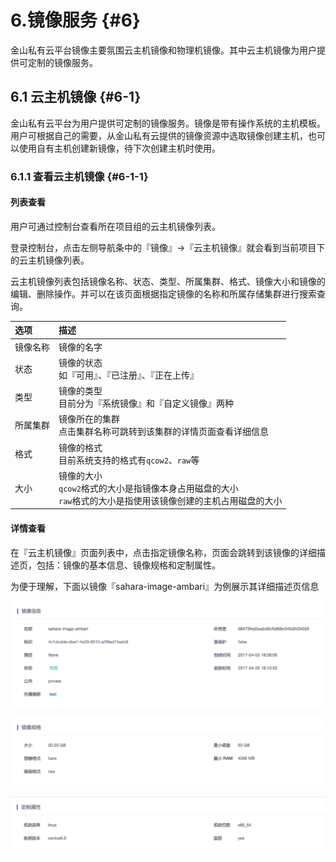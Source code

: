 # 6.镜像服务 {#6}

金山私有云平台镜像主要氛围云主机镜像和物理机镜像。其中云主机镜像为用户提供可定制的镜像服务。

## 6.1 云主机镜像 {#6-1}

金山私有云平台为用户提供可定制的镜像服务。镜像是带有操作系统的主机模板。用户可根据自己的需要，从金山私有云提供的镜像资源中选取镜像创建主机，也可以使用自有主机创建新镜像，待下次创建主机时使用。

### 6.1.1 查看云主机镜像 {#6-1-1}

#### 列表查看

用户可通过控制台查看所在项目组的云主机镜像列表。

登录控制台，点击左侧导航条中的『镜像』->『云主机镜像』就会看到当前项目下的云主机镜像列表。

云主机镜像列表包括镜像名称、状态、类型、所属集群、格式、镜像大小和镜像的编辑、删除操作。并可以在该页面根据指定镜像的名称和所属存储集群进行搜索查询。

| 选项 | 描述 |
| :--- | :--- |
| 镜像名称 | 镜像的名字 |
| 状态 | 镜像的状态<br/>如『可用』、『已注册』、『正在上传』 |
| 类型 | 镜像的类型<br/>目前分为『系统镜像』和『自定义镜像』两种 |
| 所属集群 | 镜像所在的集群<br/>点击集群名称可跳转到该集群的详情页面查看详细信息 |
| 格式 | 镜像的格式<br/>目前系统支持的格式有`qcow2`、`raw`等 |
| 大小 | 镜像的大小<br/>`qcow2`格式的大小是指镜像本身占用磁盘的大小<br/>`raw`格式的大小是指使用该镜像创建的主机占用磁盘的大小 |

#### 详情查看

在『云主机镜像』页面列表中，点击指定镜像名称，页面会跳转到该镜像的详细描述页，包括：镜像的基本信息、镜像规格和定制属性。  

为便于理解，下面以镜像『sahara-image-ambari』为例展示其详细描述页信息

![](/assets/image-1.png)

![](/assets/image-2.png)

![](/assets/image-3.png)